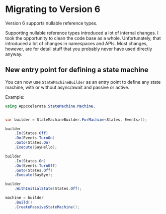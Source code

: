# Migrating to Version 6

Version 6 supports nullable reference types.

Supporting nullable reference types introduced a lot of internal changes. I took the opportunity to clean the code base as a whole. Unfortunately, that introduced a lot of changes in namespaces and APIs. Most changes, however, are for detail stuff that you probably never have used directly anyway.

## New entry point for defining a state machine
You can now use `StateMachineBuilder` as an entry point to define any state machine, with or without async/await and passive or active.

Example:

```c#
using Appccelerate.StateMachine.Machine;


var builder = StateMachineBuilder.ForMachine<States, Events>();

builder
    .In(States.Off)
    .On(Events.TurnOn)
    .Goto(States.On)
    .Execute(SayHello);

builder
    .In(States.On)
    .On(Events.TurnOff)
    .Goto(States.Off)
    .Execute(SayBye);

builder
    .WithInitialState(States.Off);

machine = builder
    .Build()
    .CreatePassiveStateMachine();
```